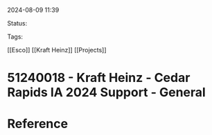 
2024-08-09 11:39

Status:

Tags:

[[Esco]] 
[[Kraft Heinz]]
[[Projects]]

# 51240018 - Kraft Heinz - Cedar Rapids IA 2024 Support - General


# Reference
